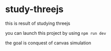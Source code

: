 # study-threejs
this is result of studying threejs

you can launch this project by using `npm run dev`

the goal is conquest of canvas simulation
